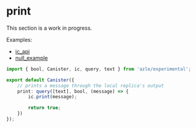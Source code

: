 # print

This section is a work in progress.

Examples:

- [ic_api](https://github.com/demergent-labs/azle/tree/main/examples/ic_api)
- [null_example](https://github.com/demergent-labs/azle/tree/main/examples/null_example)

```typescript
import { bool, Canister, ic, query, text } from 'azle/experimental';

export default Canister({
    // prints a message through the local replica's output
    print: query([text], bool, (message) => {
        ic.print(message);

        return true;
    })
});
```
